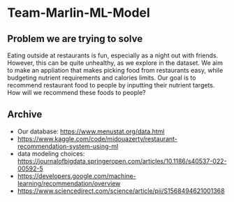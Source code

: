 # Team-Marlin-ML-Model
## Problem we are trying to solve
Eating outside at restaurants is fun, especially as a night out with friends. However, this can be quite unhealthy, as we explore in the dataset. We aim to make an appliation that makes picking food from restaurants easy, while budgeting nutrient requirements and calories limits. Our goal is to recommend restaurant food to people by inputting their nutrient targets. How will we recommend these foods to people?

## Archive
- Our database: https://www.menustat.org/data.html
- https://www.kaggle.com/code/midouazerty/restaurant-recommendation-system-using-ml
- data modeling choices: https://journalofbigdata.springeropen.com/articles/10.1186/s40537-022-00592-5
- https://developers.google.com/machine-learning/recommendation/overview
- https://www.sciencedirect.com/science/article/pii/S1568494621001368
